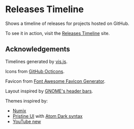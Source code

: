# Releases Timeline

Shows a timeline of releases for projects hosted on GitHub.

To see it in action, visit the [Releases Timeline](https://hebarusan.github.io/releases-timeline) site.

## Acknowledgements

Timelines generated by [vis.js](http://visjs.org/docs/timeline/).

Icons from [GitHub Octicons](https://octicons.github.com/).

Favicon from [Font Awesome Favicon Generator](https://paulferrett.com/fontawesome-favicon/).

Layout inspired by [GNOME's header bars](https://developer.gnome.org/hig/stable/header-bars.html.en).

Themes inspired by:

- [Numix](https://numixproject.org/)
- [Pristine UI](https://atom.io/themes/pristine-ui) with [Atom Dark syntax](https://atom.io/themes/github-atom-dark-syntax)
- [YouTube new](https://www.youtube.com/new)
